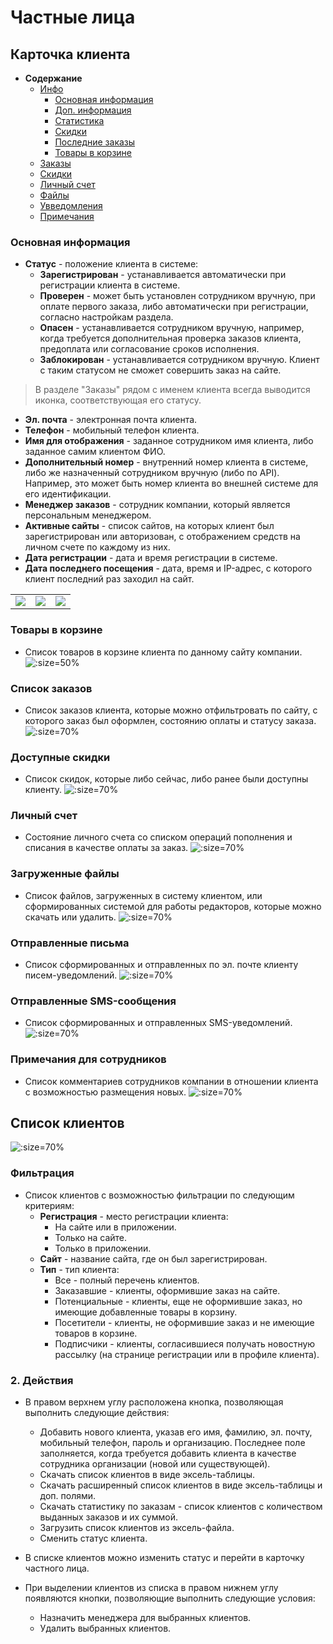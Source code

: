 # Частные лица
## Карточка клиента
* __Содержание__
    + [Инфо](/marketing/customers?id=Основная-информация)
        + [Основная информация](/marketing/customers?id=Основная-информация)
        + [Доп. информация](/marketing/customers?id=Доп.-информация)
        + [Статистика](/marketing/customers?id=Статистика)
        + [Скидки](/marketing/customers?id=Скидки)
        + [Последние заказы](/marketing/customers?id=Последние-заказы)
        + [Товары в корзине](/marketing/customers?id=Товары-в-корзине)
    + [Заказы](/marketing/customers?id=Список-заказов)
    + [Скидки](/marketing/customers?id=Доступные-скидки)
    + [Личный счет](/marketing/customers?id=Личный-счет)
    + [Файлы](/marketing/customers?id=Загруженные-файлы)
    + [Увведомления](/marketing/customers?id=История-уведомлений)
    + [Примечания](/marketing/customers?id=Примечания-для-сотрудников)


### Основная информация
* __Статус__ - положение клиента в системе:
    + __Зарегистрирован__ - устанавливается автоматически при регистрации клиента в системе.
    + __Проверен__ - может быть установлен сотрудником вручную, при оплате первого заказа, либо автоматически при регистрации, согласно настройкам раздела.
    + __Опасен__ - устанавливается сотрудником вручную, например, когда требуется дополнительная проверка заказов клиента, предоплата или согласование сроков исполнения.
    + __Заблокирован__ - устанавливается сотрудником вручную. Клиент с таким статусом не сможет совершить заказ на сайте.

> В разделе "Заказы" рядом с именем клиента всегда выводится иконка, соответствующая его статусу.

* __Эл. почта__ - электронная  почта клиента.
* __Телефон__ - мобильный телефон клиента.
* __Имя для отображения__ - заданное сотрудником имя клиента, либо заданное самим клиентом ФИО.
* __Дополнительный номер__ - внутренний номер клиента в системе, либо же назначенный сотрудником вручную (либо по API). Например, это может быть номер клиента во внешней системе для его идентификации.
* __Менеджер заказов__ - сотрудник компании, который является персональным менеджером.
* __Активные сайты__ - список сайтов, на которых клиент был зарегистрирован или авторизован, с отображением средств на личном счете по каждому из них.
* __Дата регистрации__ - дата и время регистрации в системе.
* __Дата последнего посещения__ - дата, время и IP-адрес, с которого клиент последний раз заходил на сайт.
<table>
<tr valign="top">
<td> <img src="../_media/customer/customer41.png"> </td>
<td> <img src="../_media/customer/customer42.png"> </td>
<td> <img src="../_media/customer/customer43.png"> </td>
</tr>
</table>

### Товары в корзине
* Список товаров в корзине клиента по данному сайту компании.
![](../_media/customer/customer44.png ':size=50%')

### Список заказов
* Список заказов клиента, которые можно отфильтровать по сайту, с которого заказ был оформлен, состоянию оплаты и статусу заказа.
![](../_media/customer/customer21.png ':size=70%')

### Доступные скидки
* Список скидок, которые либо сейчас, либо ранее были доступны клиенту.
![](../_media/customer/customer22.png ':size=70%')

### Личный счет
* Состояние личного счета со списком операций пополнения и списания в качестве оплаты за заказ.
![](../_media/customer/customer23.png ':size=70%')

### Загруженные файлы
* Список файлов, загруженных в систему клиентом, или сформированных системой для работы редакторов, которые можно скачать или удалить.
![](../_media/customer/customer24.png ':size=70%')

### Отправленные письма
* Список сформированных и отправленных по эл. почте клиенту писем-уведомлений.
![](../_media/customer/customer25.png ':size=70%')

### Отправленные SMS-сообщения
* Список сформированных и отправленных SMS-уведомлений.
![](../_media/customer/customer26.png ':size=70%')

### Примечания для сотрудников
* Список комментариев сотрудников компании в отношении клиента с возможностью размещения новых.
![](../_media/customer/customer27.png ':size=70%')

## Список клиентов
![](../_media/customer/customer01.png ':size=70%')

### Фильтрация
* Список клиентов с возможностью фильтрации по следующим критериям:
    + __Регистрация__ - место регистрации клиента:
        - На сайте или в приложении.
        - Только на сайте.
        - Только в приложении.
    + __Сайт__ - название сайта, где он был зарегистрирован.
    + __Тип__ - тип клиента:
        - Все - полный перечень клиентов.
        - Заказавшие - клиенты, оформившие заказ на сайте.
        - Потенциальные - клиенты, еще не оформившие заказ, но имеющие добавленные товары в корзину.
        - Посетители - клиенты, не оформившие заказ и не имеющие товаров в корзине.
        - Подписчики - клиенты, согласившиеся получать новостную рассылку (на странице регистрации или в профиле клиента).

### 2. Действия
* В правом верхнем углу расположена кнопка, позволяющая выполнить следующие действия:
    + Добавить нового клиента, указав его имя, фамилию, эл. почту, мобильный телефон, пароль и организацию. Последнее поле заполняется, когда требуется добавить клиента в качестве сотрудника организации (новой или существующей).
    + Скачать список клиентов в виде эксель-таблицы.
    + Скачать расширенный список клиентов в виде эксель-таблицы и доп. полями.
    + Скачать статистику по заказам - список клиентов с количеством выданных заказов и их суммой.
    + Загрузить список клиентов из эксель-файла.
    + Сменить статус клиента.

* В списке клиентов можно изменить статус и перейти в карточку частного лица.

* При выделении клиентов из списка в правом нижнем углу появляются кнопки, позволяющие выполнить следующие условия:
    + Назначить менеджера для выбранных клиентов.
    + Удалить выбранных клиентов.